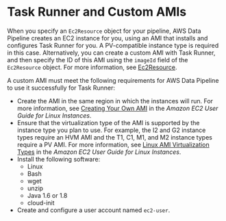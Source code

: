# Task Runner and Custom AMIs<a name="dp-custom-ami"></a>

When you specify an `Ec2Resource` object for your pipeline, AWS Data Pipeline creates an EC2 instance for you, using an AMI that installs and configures Task Runner for you\. A PV\-compatible instance type is required in this case\. Alternatively, you can create a custom AMI with Task Runner, and then specify the ID of this AMI using the `imageId` field of the `Ec2Resource` object\. For more information, see [Ec2Resource](dp-object-ec2resource.md)\.

A custom AMI must meet the following requirements for AWS Data Pipeline to use it successfully for Task Runner:
+ Create the AMI in the same region in which the instances will run\. For more information, see [Creating Your Own AMI](https://docs.aws.amazon.com/AWSEC2/latest/UserGuide/creating-an-ami.html) in the *Amazon EC2 User Guide for Linux Instances*\.
+ Ensure that the virtualization type of the AMI is supported by the instance type you plan to use\. For example, the I2 and G2 instance types require an HVM AMI and the T1, C1, M1, and M2 instance types require a PV AMI\. For more information, see [Linux AMI Virtualization Types](https://docs.aws.amazon.com/AWSEC2/latest/UserGuide/virtualization_types.html) in the *Amazon EC2 User Guide for Linux Instances*\.
+ Install the following software:
  + Linux
  + Bash
  + wget
  + unzip
  + Java 1\.6 or 1\.8
  + cloud\-init
+ Create and configure a user account named `ec2-user`\.